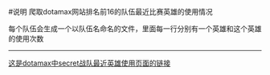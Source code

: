 #说明
爬取dotamax网站排名前16的队伍最近比赛英雄的使用情况

每个队伍会生成一个以队伍名命名的文件，里面每一行分别有一个英雄和这个英雄的使用次数

***
[这是dotamax中secret战队最近英雄使用页面的链接](http://dotamax.com/match/tour_team_heroes/?team_id=1838315)
